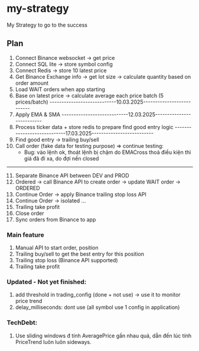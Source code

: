 # my-strategy
My Strategy to go to the success

## Plan
1. Connect Binance websocket -> get price                                                        
2. Connect SQL lite -> store symbol config
3. Connect Redis -> store 10 latest price
4. Get Binance Exchange info -> get lot size -> calculate quantity based on order amount
5. Load WAIT orders when app starting
6. Base on latest price -> calculate average each price batch (5 prices/batch)
----------------------------10.03.2025--------------------------
7. Apply EMA & SMA
----------------------------12.03.2025--------------------------
8. Process ticker data + store redis to prepare find good entry logic
----------------------------17.03.2025--------------------------
9. Find good entry -> trailing buy/sell
10. Call order (fake data for testing purpose)
=> continue testing:
    - Bug: vào lệnh ok, thoát lệnh bị chậm do EMACross thoả điều kiện thì giá đã đi xa, do đợi nến closed
-------------------------------------------------------------------
11. Separate Binance API between DEV and PROD
12. Ordered -> call Binance API to create order -> update WAIT order -> ORDERED
13. Continue Order -> apply Binance trailing stop loss API
14. Continue Order -> isolated ...
15. Trailing take profit
16. Close order
17. Sync orders from Binance to app

### Main feature
1. Manual API to start order, position 
2. Trailing buy/sell to get the best entry for this position
3. Trailing stop loss (Binance API supported)
4. Trailing take profit

### Updated - Not yet finished:
1. add threshold in trading_config (done + not use) -> use it to monitor price trend
2. delay_milliseconds: dont use (all symbol use 1 config in application)

### TechDebt:
1. Use sliding windows đ tính AveragePrice gần nhau quá, dẫn đến lúc tính PriceTrend luôn luôn sideways. 
